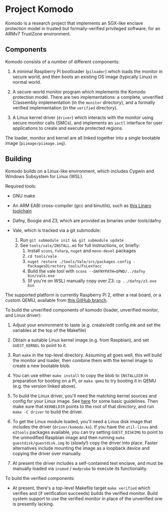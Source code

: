 Project Komodo
==============

Komodo is a research project that implements an SGX-like enclave
protection model in trusted but formally-verified privileged software,
for an ARMv7 TrustZone environment.

Components
----------

Komodo consists of a number of different components:

 1. A minimal Raspberry Pi bootloader (`piloader`) which loads the
    monitor in secure world, and then boots an existing OS image
    (typically Linux) in normal world.
 
 2. A secure-world monitor program which implements the Komodo
    protection model. There are two implementations: a complete, unverified
    C/assembly implementation (in the `monitor` directory), and a formally
    verified implementation (in the `verified` directory).
 
 3. A Linux kernel driver (`driver`) which interacts with the monitor
    using secure monitor calls (SMCs), and implements an `ioctl`
    interface for user applications to create and execute protected
    regions.

The loader, monitor and kernel are all linked together into a single
bootable image (`piimage/piimage.img`).

Building
--------

Komodo builds on a Linux-like environment, which includes Cygwin and
Windows Subsystem for Linux (WSL).

Required tools:
 * GNU make

 * An ARM EABI cross-compiler (gcc and binutils), such as [this Linaro
   toolchain](http://releases.linaro.org/components/toolchain/binaries/4.9-2016.02/arm-eabi/)

 * Dafny, Boogie and Z3, which are provided as binaries under tools/dafny

 * Vale, which is tracked via a git submodule:
    1. Run `git submodule init && git submodule update`
    2. See `tools/vale/INSTALL.md` for full instructions, or, briefly:
       1. Install `scons`, `fsharp`, `nuget` and `mono-devel` packages
       2. `cd tools/vale`
       3. `nuget restore ./tools/Vale/src/packages.config -PackagesDirectory tools/FsLexYacc`
       4. Build the vale tool with `scons --DAFNYPATH=$PWD/../dafny bin/vale.exe`
       5. (If you're on WSL) manually copy over Z3: `cp ../dafny/z3.exe bin`

The supported platform is currently Raspberry Pi 2, either a real
board, or a custom QEMU, available from [this GitHub
branch](https://github.com/0xabu/qemu/commits/raspi-tzkludges).

To build the unverified components of komodo (loader, unverified
monitor, and Linux driver):

 1. Adjust your environment to taste (e.g. create/edit config.mk and
    set the variables at the top of the Makefile)

 2. Obtain a suitable Linux kernel image (e.g. from Raspbian), and set
    `GUEST_KERNEL` to point to it.

 3. Run `make` in the top-level directory. Assuming all goes well,
    this will build the monitor and loader, then combine them with the
    kernel image to create a new bootable blob.

 4. You can use either `make install` to copy the blob to
    `INSTALLDIR` in preparation for booting on a Pi, or `make qemu`
    to try booting it in QEMU (e.g. the version linked above).

 5. To build the Linux driver, you'll need the matching kernel sources
    and config for your Linux image. See
    [here](https://www.raspberrypi.org/documentation/linux/kernel/building.md)
    for some basic guidelines. Then make sure that `KERNELDIR` points
    to the root of that directory, and run `make -C driver` to build the driver.

 6. To get the Linux module loaded, you'll need a Linux disk image
    that includes the driver (`driver/komodo.ko`). If you have the
    `util-linux` and `e2tools` packages available, you can try setting
    `GUEST_DISKIMG` to point to the unmodified Raspbian image and then
    running `make guestdisk/guestdisk.img` to (slowly!) copy the
    driver into place. Faster alternatives include mounting the image
    as a loopback device and copying the driver over manually.

 7. At present the driver includes a self-contained test enclave, and
    must be manually loaded via `insmod` / `modprobe` to execute its
    functionality.


To build the verified components:

 * At present, there's a top-level Makefile target `make verified` which
   verifies and (if verification succeeds) builds the verified
   monitor. Build system support to use the verified monitor in place
   of the unverified one is presently lacking.
